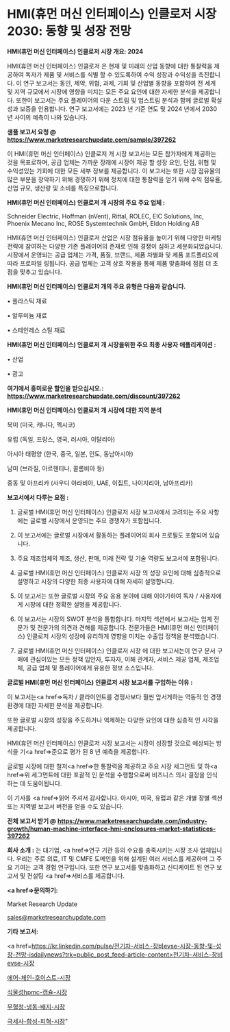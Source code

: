 # HMI(휴먼 머신 인터페이스) 인클로저 시장 2030: 동향 및 성장 전망

<strong>HMI(휴먼 머신 인터페이스) 인클로저 시장 개요: 2024</strong>

HMI(휴먼 머신 인터페이스) 인클로저 은 현재 및 미래의 산업 동향에 대한 통찰력을 제공하여 독자가 제품 및 서비스를 식별 할 수 있도록하여 수익 성장과 수익성을 촉진합니다. 이 연구 보고서는 동인, 제약, 위협, 과제, 기회 및 산업별 동향을 포함하여 전 세계 및 지역 규모에서 시장에 영향을 미치는 모든 주요 요인에 대한 자세한 분석을 제공합니다. 또한이 보고서는 주요 플레이어의 다운 스트림 및 업스트림 분석과 함께 글로벌 확실성과 보증을 인용합니다. 연구 보고서에는 2023 년 기준 연도 및 2024 년에서 2030 년 사이의 예측이 나와 있습니다.



<strong>샘플 보고서 요청 @ <a href=https://www.marketresearchupdate.com/sample/397262>https://www.marketresearchupdate.com/sample/397262</a></strong>

이 HMI(휴먼 머신 인터페이스) 인클로저 개 시장 보고서는 모든 참가자에게 제공하는 것을 목표로하며, 공급 업체는 가까운 장래에 시장이 제공 할 성장 요인, 단점, 위협 및 수익성있는 기회에 대한 모든 세부 정보를 제공합니다. 이 보고서는 또한 시장 점유율의 많은 부분을 장악하기 위해 경쟁하기 위해 정치에 대한 통찰력을 얻기 위해 수익 점유율, 산업 규모, 생산량 및 소비를 특징으로합니다.



<strong>HMI(휴먼 머신 인터페이스) 인클로저 개 시장의 주요 주요 업체 :</strong>

Schneider Electric, Hoffman (nVent), Rittal, ROLEC, EIC Solutions, Inc, Phoenix Mecano Inc, ROSE Systemtechnik GmbH, Eldon Holding AB

HMI(휴먼 머신 인터페이스) 인클로저 산업은 시장 점유율을 높이기 위해 다양한 마케팅 전략에 참여하는 다양한 기존 플레이어의 존재로 인해 경쟁이 심하고 세분화되었습니다. 시장에서 운영되는 공급 업체는 가격, 품질, 브랜드, 제품 차별화 및 제품 포트폴리오에 따라 프로파일 링됩니다. 공급 업체는 고객 상호 작용을 통해 제품 맞춤화에 점점 더 초점을 맞추고 있습니다.



<strong>HMI(휴먼 머신 인터페이스) 인클로저 개의 주요 유형은 다음과 같습니다.</strong>

• 플라스틱 재료

• 알루미늄 재료

• 스테인레스 스틸 재료



<strong>HMI(휴먼 머신 인터페이스) 인클로저 개 시장을위한 주요 최종 사용자 애플리케이션 :</strong>

• 산업

• 광고



<strong>여기에서 흥미로운 할인을 받으십시오.: <a href=https://www.marketresearchupdate.com/discount/397262>https://www.marketresearchupdate.com/discount/397262</a></strong>



<strong>HMI(휴먼 머신 인터페이스) 인클로저 개 시장에 대한 지역 분석</strong>

북미 (미국, 캐나다, 멕시코)

유럽 (독일, 프랑스, 영국, 러시아, 이탈리아)

아시아 태평양 (한국, 중국, 일본, 인도, 동남아시아)

남미 (브라질, 아르헨티나, 콜롬비아 등)

중동 및 아프리카 (사우디 아라비아, UAE, 이집트, 나이지리아, 남아프리카)



<strong>보고서에서 다루는 요점 :</strong>

1. 글로벌 HMI(휴먼 머신 인터페이스) 인클로저 시장 보고서에서 고려되는 주요 사항에는 글로벌 시장에서 운영되는 주요 경쟁자가 포함됩니다.

2. 이 보고서에는 글로벌 시장에서 활동하는 플레이어의 회사 프로필도 포함되어 있습니다.

3. 주요 제조업체의 제조, 생산, 판매, 미래 전략 및 기술 역량도 보고서에 포함됩니다.

4. 글로벌 HMI(휴먼 머신 인터페이스) 인클로저 시장 의 성장 요인에 대해 심층적으로 설명하고 시장의 다양한 최종 사용자에 대해 자세히 설명합니다.

5. 이 보고서는 또한 글로벌 시장의 주요 응용 분야에 대해 이야기하여 독자 / 사용자에게 시장에 대한 정확한 설명을 제공합니다.

6. 이 보고서는 시장의 SWOT 분석을 통합합니다. 마지막 섹션에서 보고서는 업계 전문가 및 전문가의 의견과 견해를 제공합니다. 전문가들은 HMI(휴먼 머신 인터페이스) 인클로저 시장의 성장에 유리하게 영향을 미치는 수출입 정책을 분석했습니다.

7. 글로벌 HMI(휴먼 머신 인터페이스) 인클로저 시장 에 대한 보고서는이 연구 문서 구매에 관심이있는 모든 정책 입안자, 투자자, 이해 관계자, 서비스 제공 업체, 제조업체, 공급 업체 및 플레이어에게 유용한 정보 소스입니다.



<strong>글로벌 HMI(휴먼 머신 인터페이스) 인클로저 시장 보고서를 구입하는 이유 :</strong>

이 보고서는<a href=>독자 / 클</a>라이언트를 경쟁사보다 훨씬 앞서게하는 역동적 인 경쟁 환경에 대한 자세한 분석을 제공합니다.

또한 글로벌 시장의 성장을 주도하거나 억제하는 다양한 요인에 대한 심층적 인 시각을 제공합니다.

HMI(휴먼 머신 인터페이스) 인클로저 시장 보고서는 시장이 성장할 것으로 예상되는 방식을 기<a href=>준으로</a> 평가 된 8 년 예측을 제공합니다.

글로벌 시장에 대한 철저<a href=>한 통찰력</a>을 제공하고 주요 시장 세그먼트 및 하<a href=>위 세그</a>먼트에 대한 포괄적 인 분석을 수행함으로써 비즈니스 의사 결정을 인식하는 데 도움이됩니다.

이 기사를 <a href=>읽어 주</a>셔서 감사합니다. 아시아, 미국, 유럽과 같은 개별 장별 섹션 또는 지역별 보고서 버전을 얻을 수도 있습니다.



<strong>전체 보고서 받기 @ <a href=https://www.marketresearchupdate.com/industry-growth/human-machine-interface-hmi-enclosures-market-statistices-397262>https://www.marketresearchupdate.com/industry-growth/human-machine-interface-hmi-enclosures-market-statistices-397262</a></strong>



<strong>회사 소개 :</strong>
는 대기업, <a href=>연구 기</a>관 등의 수요를 충족시키는 시장 조사 업체입니다. 우리는 주로 의료, IT 및 CMFE 도메인을 위해 설계된 여러 서비스를 제공하며 그 주요 기여는 고객 경험 연구입니다. 또한 연구 보고서를 맞춤화하고 신디케이트 된 연구 보고서 및 컨설팅 <a href=>서비</a>스를 제공합니다.



<strong><a href=>문의하기:</a></strong>

Market Research Update

sales@marketresearchupdate.com



<strong>기타 보고서:</strong>

<a href=https://kr.linkedin.com/pulse/전기차-서비스-장비evse-시장-동향-및-성장-전망-isdailynews?trk=public_post_feed-article-content>전기차-서비스-장비evse-시장</a>

<a href=https://www.linkedin.com/pulse/에어-체인-호이스트-시장-동향-및-성장-전망-analytics-alchemy-360-analysis/>에어-체인-호이스트-시장</a>

<a href=https://www.linkedin.com/pulse/식물성hpmc-캡슐-시장-동향-및-성장-전망-data-dive-diaries-24-analysis-mc7wf/>식물성hpmc-캡슐-시장</a>

<a href=https://www.linkedin.com/pulse/무혈청-냉동-배지-시장-규모-및-성장-2023-survey-spotlight-pro-24-analysis-oxulf/>무혈청-냉동-배지-시장</a>

<a href=https://www.linkedin.com/pulse/극세사-합성-피혁-시장-경쟁-분석-및-성장-잠재력-2030-survey-spotlight-pro-24-analysis-fhewf/>극세사-합성-피혁-시장</a>"
